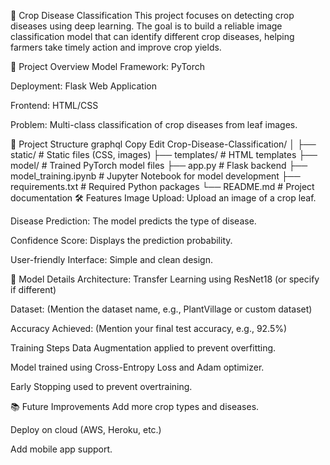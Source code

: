 🌾 Crop Disease Classification
This project focuses on detecting crop diseases using deep learning. The goal is to build a reliable image classification model that can identify different crop diseases, helping farmers take timely action and improve crop yields.

🚀 Project Overview
Model Framework: PyTorch

Deployment: Flask Web Application

Frontend: HTML/CSS

Problem: Multi-class classification of crop diseases from leaf images.

📂 Project Structure
graphql
Copy
Edit
Crop-Disease-Classification/
│
├── static/               # Static files (CSS, images)
├── templates/            # HTML templates
├── model/                # Trained PyTorch model files
├── app.py                # Flask backend
├── model_training.ipynb  # Jupyter Notebook for model development
├── requirements.txt      # Required Python packages
└── README.md             # Project documentation
🛠️ Features
Image Upload: Upload an image of a crop leaf.

Disease Prediction: The model predicts the type of disease.

Confidence Score: Displays the prediction probability.

User-friendly Interface: Simple and clean design.

🧠 Model Details
Architecture: Transfer Learning using ResNet18 (or specify if different)

Dataset: (Mention the dataset name, e.g., PlantVillage or custom dataset)

Accuracy Achieved: (Mention your final test accuracy, e.g., 92.5%)

Training Steps
Data Augmentation applied to prevent overfitting.

Model trained using Cross-Entropy Loss and Adam optimizer.

Early Stopping used to prevent overtraining.




📚 Future Improvements
Add more crop types and diseases.

Deploy on cloud (AWS, Heroku, etc.)

Add mobile app support.


